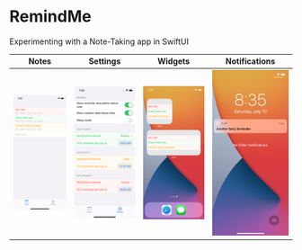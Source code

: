 # RemindMe
Experimenting with a Note-Taking app in SwiftUI

| Notes | Settings | Widgets | Notifications |
|-|-|-|-|
| ![complex](img/notes.png) | ![complex](img/settings.png) | ![complex](img/widgets.png) | ![complex](img/notifications.png) |
